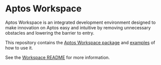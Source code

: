 # Aptos Workspace

Aptos Workspace is an integrated development environment designed to make innovation on Aptos easy and intuitive by removing unnecessary obstacles and lowering the barrier to entry.

This repository contains the [Aptos Workspace package](./workspace) and [examples](./examples) of how to use it.

See the [Workspace README](./workspace/README.md) for more information.
